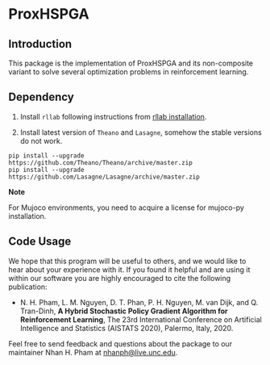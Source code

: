 # ProxHSPGA

## Introduction
This package is the implementation of ProxHSPGA and its non-composite variant to solve several optimization problems in reinforcement learning.

## Dependency

1. Install `rllab` following instructions from [rllab installation](https://rllab.readthedocs.io/en/latest/user/installation.html).

2. Install latest version of `Theano` and `Lasagne`, somehow the stable versions do not work.
```
pip install --upgrade https://github.com/Theano/Theano/archive/master.zip
pip install --upgrade https://github.com/Lasagne/Lasagne/archive/master.zip
```

**Note**

For Mujoco environments, you need to acquire a license for mujoco-py installation.

## Code Usage

We hope that this program will be useful to others, and we would like to hear about your experience with it. If you found it helpful and are using it within our software you are highly encouraged to cite the following publication:

* N. H. Pham, L. M. Nguyen, D. T. Phan, P. H. Nguyen, M. van Dijk, and Q. Tran-Dinh, **A Hybrid Stochastic Policy Gradient Algorithm for Reinforcement Learning**, The 23rd International Conference on Artificial Intelligence and Statistics (AISTATS 2020), Palermo, Italy, 2020.

Feel free to send feedback and questions about the package to our maintainer Nhan H. Pham at <nhanph@live.unc.edu>.